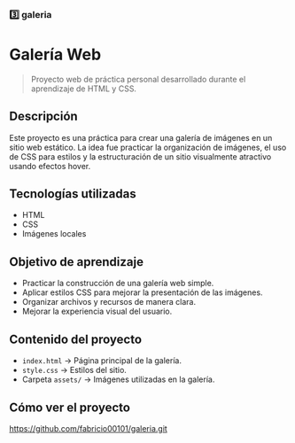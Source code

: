 
### 3️⃣ galeria

# Galería Web

> Proyecto web de práctica personal desarrollado durante el aprendizaje de HTML y CSS.

## Descripción
Este proyecto es una práctica para crear una galería de imágenes en un sitio web estático. La idea fue practicar la organización de imágenes, el uso de CSS para estilos y la estructuración de un sitio visualmente atractivo usando efectos hover.

## Tecnologías utilizadas
- HTML
- CSS
- Imágenes locales

## Objetivo de aprendizaje
- Practicar la construcción de una galería web simple.
- Aplicar estilos CSS para mejorar la presentación de las imágenes.
- Organizar archivos y recursos de manera clara.
- Mejorar la experiencia visual del usuario.

## Contenido del proyecto
- `index.html` → Página principal de la galería.
- `style.css` → Estilos del sitio.
- Carpeta `assets/` → Imágenes utilizadas en la galería.

## Cómo ver el proyecto
 https://github.com/fabricio00101/galeria.git
